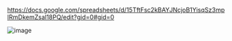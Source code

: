 https://docs.google.com/spreadsheets/d/15TftFsc2kBAYJNcjoB1YisqSz3mpIRmDkemZsal18PQ/edit?gid=0#gid=0


![image](https://github.com/user-attachments/assets/ca91842b-a4a7-492d-bc28-ef7ef26bb825)
